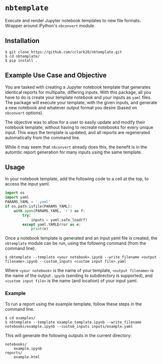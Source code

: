 # `nbtemplate`
Execute and render Jupyter notebook templates to new file formats. Wrapper around iPython's `nbconvert` module.

## Installation
```
$ git clone https://github.com/cclark20/nbtemplate.git
$ cd nbtemplate/
$ pip install .
```

## Example Use Case and Objective
You are tasked with creating a Jupyter notebook template that generates identical reports for multipalte, differing inputs. With this package, all you have to do is create your template notebook and your inputs as `yaml` files. The package will execute your template, with the given inputs, and generate a new notebook and whatever output format you desire (based on `nbconvert` options).

The objective was to allow for a user to easily update and modify their notebook template, without having to recreate notebooks for every unique input. This ways the template is updated, and all reports are regenerated automatically from the command line.

While it may seem that `nbconvert` already does this, the benefit is in the automtic report generation for many inputs using the same template. 

## Usage
In your notebook template, add the following code to a cell at the top, to access the input yaml.
```python
import os
import yaml
PARAMS_YAML = '.yaml'
if os.path.isfile(PARAMS_YAML):
    with open(PARAMS_YAML, 'r') as f:
        try:
            inputs = yaml.safe_load(f)
        except yaml.YAMLError as e:
            print(e)
```
Once a notebook template is generated and an input yaml file is created, the `nbtemplate` module can be run, using the following command (from the command line).

```
$ nbtemplate --template <your notebook>.ipynb --write_filename <output filename>.ipynb --custom_inputs <custom input file>.yaml
```

Where `<your notebook>` is the name of your template, `<output filename>` is the name of the output `.ipynb` (sending to subdirectory is supported), and `<custom input file>` is the name (and location) of your input yaml.

### Example
To run a report using the example template, follow these steps in the command line. 

```
$ cd examples/
$ nbtemplate --template example_template.ipynb --write_filename notebooks/example.ipynb --custom_inputs inputs/example.yaml
```

This will generate the following outputs in the current directory:
```
notebooks/
    example.ipynb
reports/
    example.html
```